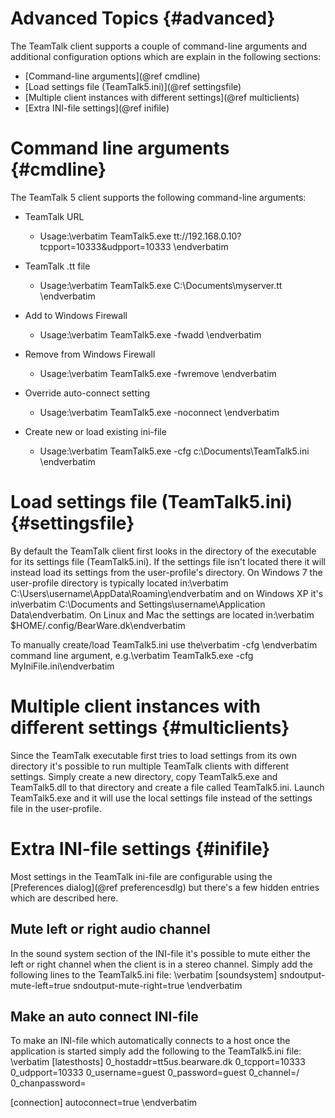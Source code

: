 # Advanced Topics {#advanced}

The TeamTalk client supports a couple of command-line arguments and
additional configuration options which are explain in the following
sections:

- [Command-line arguments](@ref cmdline)
- [Load settings file (TeamTalk5.ini)](@ref settingsfile)
- [Multiple client instances with different settings](@ref multiclients)
- [Extra INI-file settings](@ref inifile)

# Command line arguments {#cmdline}

The TeamTalk 5 client supports the following command-line arguments:

- TeamTalk URL
  - Usage:\verbatim TeamTalk5.exe tt://192.168.0.10?tcpport=10333&udpport=10333 \endverbatim

- TeamTalk .tt file
  - Usage:\verbatim TeamTalk5.exe C:\Documents\myserver.tt \endverbatim

- Add to Windows Firewall 
  - Usage:\verbatim TeamTalk5.exe -fwadd \endverbatim

- Remove from Windows Firewall 
  - Usage:\verbatim TeamTalk5.exe -fwremove \endverbatim

- Override auto-connect setting 
  - Usage:\verbatim TeamTalk5.exe -noconnect \endverbatim

- Create new or load existing ini-file
  - Usage:\verbatim TeamTalk5.exe -cfg c:\Documents\TeamTalk5.ini \endverbatim

# Load settings file (TeamTalk5.ini) {#settingsfile}

By default the TeamTalk client first looks in the directory of the
executable for its settings file (TeamTalk5.ini). If the settings file
isn't located there it will instead load its settings from the
user-profile's directory. On Windows 7 the user-profile directory is
typically located in:\verbatim
C:\Users\username\AppData\Roaming\endverbatim
and on Windows XP it's in\verbatim
C:\Documents and Settings\username\Application Data\endverbatim.
On Linux and Mac the settings are located in:\verbatim
$HOME/.config/BearWare.dk\endverbatim

To manually create/load TeamTalk5.ini use the\verbatim -cfg \endverbatim
command line argument, e.g.\verbatim TeamTalk5.exe -cfg MyIniFile.ini\endverbatim

# Multiple client instances with different settings {#multiclients}

Since the TeamTalk executable first tries to load settings from its
own directory it's possible to run multiple TeamTalk clients with
different settings. Simply create a new directory, copy TeamTalk5.exe
and TeamTalk5.dll to that directory and create a file called
TeamTalk5.ini. Launch
TeamTalk5.exe and it will use the local settings file instead of the
settings file in the user-profile.

# Extra INI-file settings {#inifile}

Most settings in the TeamTalk ini-file are configurable using the
[Preferences dialog](@ref preferencesdlg) but there's a few hidden
entries which are described here.

## Mute left or right audio channel

In the sound system section of the INI-file it's possible to mute
either the left or right channel when the client is in a stereo
channel. Simply add the following lines to the TeamTalk5.ini file:
\verbatim
[soundsystem]
sndoutput-mute-left=true
sndoutput-mute-right=true
\endverbatim

## Make an auto connect INI-file

To make an INI-file which automatically connects to a host once the
application is started simply add the following to the TeamTalk5.ini
file:
\verbatim
[latesthosts]
0_hostaddr=tt5us.bearware.dk
0_tcpport=10333
0_udpport=10333
0_username=guest
0_password=guest
0_channel=/
0_chanpassword=

[connection]
autoconnect=true
\endverbatim
